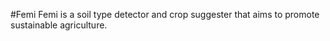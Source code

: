 #Femi
Femi is a soil type detector and crop suggester that aims to promote sustainable agriculture.

